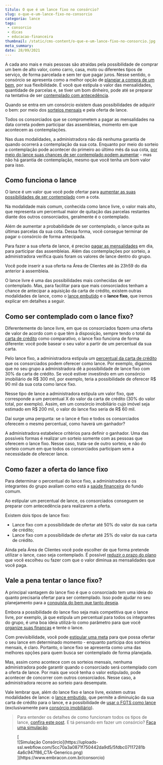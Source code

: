 ```yaml
---
titulo: O que é um lance fixo no consórcio?
slug: o-que-e-um-lance-fixo-no-consorcio
categoria: lance
tags:
 - consorcio
 - dicas
 - educacao-financeira
thumbnail: /static/cms-content/o-que-e-um-lance-fixo-no-consorcio.jpg
meta_summary: 
date: 28/09/2021
---
```

A cada ano mais e mais pessoas são atraídas pela possibilidade de comprar um bem de alto valor, como carro, casa, moto ou diferentes tipos de serviço, de forma parcelada e sem ter que pagar juros. Nesse sentido, o consórcio se apresenta como a melhor opção de [planejar a compra de um bem](https://www.embracon.com.br/blog/quero-comprar-uma-casa-ou-carro-com-consorcio-por-onde-comecar), por sua flexibilidade. É você que estipula o valor das mensalidades, quantidade de parcelas e, se tiver um bom dinheiro, pode até se preparar na tentativa de ser [contemplado com antecedência](https://www.embracon.com.br/blog/antecipar-um-consorcio-descubra-aqui).

Quando se entra em um consórcio existem duas possibilidades de adquirir o bem: por meio dos [sorteios mensais](https://www.embracon.com.br/blog/assembleia-de-consorcio-como-funciona) e pela oferta de lance.

Todos os consorciados que se comprometem a pagar as mensalidades na data correta podem participar das assembleias, momento em que acontecem as contemplações.

Nas duas modalidades, a administradora não dá nenhuma garantia de quando ocorrerá a contemplação da sua cota. Enquanto por meio do sorteio a contemplação pode acontecer do primeiro ao último mês da sua cota, [por meio do lance suas chances de ser contemplado podem aumentar](https://www.embracon.com.br/blog/como-fazer-oferta-de-lance-em-consorcio) - mas não há garantia de contemplação, mesmo que você tenha um bom valor para isso.

Como funciona o lance
---------------------

O lance é um valor que você pode ofertar para [aumentar as suas possibilidades de ser contemplado](https://www.embracon.com.br/blog/como-ser-contemplado-mais-rapido-no-consorcio) com a cota.

Na modalidade mais comum, conhecida como lance livre, o valor mais alto, que representa um percentual maior de quitação das parcelas restantes diante dos outros consorciados, geralmente é o contemplado.

Além de aumentar a probabilidade de ser contemplado, o lance quita as últimas parcelas da sua cota. Dessa forma, você consegue terminar de pagar o consórcio de forma antecipada.

Para fazer a sua oferta de lance, é preciso [pagar as mensalidades](https://www.embracon.com.br/blog/como-e-feito-o-pagamento-da-parcela-do-consorcio) em dia, para participar das assembleias. Além das contemplações por sorteio, a administradora verifica quais foram os valores de lance dentro do grupo.

Você pode inserir a sua oferta na Área de Clientes até às 23h59 do dia anterior à assembleia.

O lance livre é uma das possibilidades mais conhecidas de ser contemplado. Mas, para facilitar para que mais consorciados tenham a chance de antecipar a aquisição da carta de crédito, existem outras modalidades de lance, como o [lance embutido](https://www.embracon.com.br/blog/lance-embutido-entenda-o-que-e-como-funciona-e-como-fazer) e o **lance fixo**, que iremos explicar em detalhes a seguir.

Como ser contemplado com o lance fixo?
--------------------------------------

Diferentemente do lance livre, em que os consorciados fazem uma oferta de valor de acordo com o que têm à disposição, sempre tendo o total da [carta de crédito](https://www.embracon.com.br/blog/tudo-o-que-voce-precisa-saber-sobre-a-carta-de-credito-de-consorcios) como comparativo, o lance fixo funciona de forma diferente: você pode basear o seu valor a partir de um percentual da sua carta.

Pelo lance fixo, a administradora estipula um [percentual da carta de crédito](https://www.embracon.com.br/blog/saiba-como-definir-o-valor-de-lance-para-ser-contemplado-mais-rapido) que os consorciados podem oferecer como lance. Por exemplo, digamos que no seu grupo a administradora dê a possibilidade de lance fixo com 30% da carta de crédito. Se você estiver investindo em um consórcio imobiliário de R$ 300 mil, por exemplo, teria a possibilidade de oferecer R$ 90 mil da sua cota como lance fixo.

Nesse tipo de lance a administradora estipula um valor fixo, que corresponde a um percentual X do valor da carta de crédito (30% do valor total, por exemplo). Assim, em um consórcio imobiliário cujo imóvel seja estimado em R$ 200 mil, o valor do lance fixo seria de R$ 60 mil.

Daí surge uma pergunta: se o lance é fixo e todos os consorciados oferecem o mesmo percentual, como haverá um ganhador?

A administradora estabelece critérios para definir o ganhador. Uma das possíveis formas é realizar um sorteio somente com as pessoas que oferecem o lance fixo. Nesse caso, trata-se de outro sorteio, e não do sorteio comum em que todos os consorciados participam sem a necessidade de oferecer lance.

Como fazer a oferta do lance fixo
---------------------------------

Para determinar o percentual do lance fixo, a administradora e os integrantes do grupo avaliam como está a [saúde financeira](https://www.embracon.com.br/blog/entenda-como-e-possivel-manter-a-saude-financeira-da-sua-familia) do fundo comum.

Ao estipular um percentual de lance, os consorciados conseguem se preparar com antecedência para realizarem a oferta.

Existem dois tipos de lance fixo:

- Lance fixo com a possibilidade de ofertar até 50% do valor da sua carta de crédito;
- Lance fixo com a possibilidade de ofertar até 25% do valor da sua carta de crédito.

Ainda pela Área de Clientes você pode escolher de que forma pretende utilizar o lance, caso seja contemplado. É possível [reduzir o prazo do plano](https://www.embracon.com.br/blog/11-coisas-que-voce-precisa-saber-sobre-a-parcela-do-consorcio) que você escolheu ou fazer com que o valor diminua as mensalidades que você paga.

Vale a pena tentar o lance fixo?
--------------------------------

A principal vantagem do lance fixo é que o consorciado tem uma ideia do quanto precisaria ofertar para ser contemplado. Isso pode ajudar no seu planejamento para a [conquista do bem que tanto deseja](https://www.embracon.com.br/blog/como-planejar-se-financeiramente-para-comecar-a-conquistar-seus-objetivos-em-2021).

Embora a possibilidade do lance fixo seja mais competitiva que o lance livre, por exemplo, já que estipula um percentual para todos os integrantes do grupo, é uma boa ideia utilizá-lo como parâmetro para que você [organize suas finanças](https://www.embracon.com.br/blog/planejamento-financeiro-um-guia-para-as-financas-nao-sairem-de-controle) e tente o lance.

Com previsibilidade, você pode [estipular uma meta](https://www.embracon.com.br/blog/dicas-para-uma-vida-financeira-mais-feliz) para que possa ofertar o seu lance em determinado momento - enquanto participa dos sorteios mensais, é claro. Portanto, o lance fixo se apresenta como uma das melhores opções para quem busca ser contemplado de forma planejada.

Mas, assim como acontece com os sorteios mensais, nenhuma administradora pode garantir quando o consorciado será contemplado com a oferta de lance. Por mais que você tenha o valor estipulado, pode acontecer de concorrer com outros consorciados. Nesse caso, a administradora recorre ao sorteio para desempate.

Vale lembrar que, além do lance fixo e lance livre, existem outras modalidades de lance: o [lance embutido](https://www.embracon.com.br/blog/lance-embutido-entenda-o-que-e-como-funciona-e-como-fazer), que permite a diminuição da sua carta de crédito para o lance, e a possibilidade de [usar o FGTS como lance](https://www.embracon.com.br/blog/5-passos-para-voce-usar-o-fgts-no-consorcio-imobiliario) (exclusivamente para [consórcio imobiliário](https://www.embracon.com.br/blog/guia-completo-consorcio-imobiliario)).

> Para entender os detalhes de como funcionam todos os tipos de lance, [confira este post](https://www.embracon.com.br/blog/como-funcionam-os-tipos-de-lances-no-consorcio). E tá pensando em fazer um consórcio? [Faça uma simulação](https://www.embracon.com.br/consorcio).

<figure class="w-richtext-figure-type-image w-richtext-align-center">[<div>![Simulação Consórcio](https://uploads-ssl.webflow.com/5cc70a3a0871f750442da9d5/5fdbc07117281b4a6c947f86_CTA-Generico.png)</div>](https://www.embracon.com.br/consorcio)</figure>

